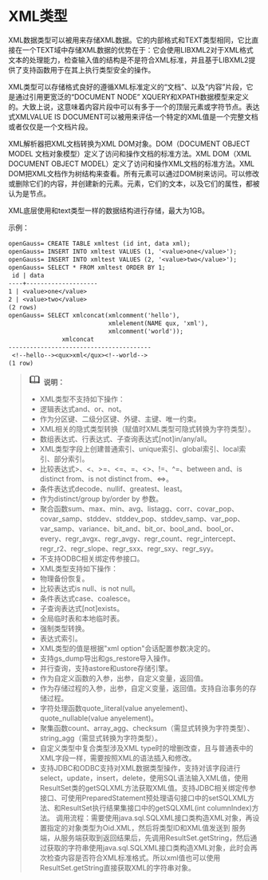 # XML类型

XML数据类型可以被用来存储XML数据。它的内部格式和TEXT类型相同，它比直接在一个TEXT域中存储XML数据的优势在于：它会使用LIBXML2对于XML格式文本的处理能力，检查输入值的结构是不是符合XML标准，并且基于LIBXML2提供了支持函数用于在其上执行类型安全的操作。

XML类型可以存储格式良好的遵循XML标准定义的“文档”、以及“内容”片段，它是通过引用更宽泛的“DOCUMENT NODE” XQUERY和XPATH数据模型来定义的。大致上说，这意味着内容片段中可以有多于一个的顶层元素或字符节点。表达式XMLVALUE IS DOCUMENT可以被用来评估一个特定的XML值是一个完整文档或者仅仅是一个文档片段。

XML解析器把XML文档转换为XML DOM对象。DOM（DOCUMENT OBJECT MODEL 文档对象模型）定义了访问和操作文档的标准方法。XML DOM（XML DOCUMENT OBJECT MODEL）定义了访问和操作XML文档的标准方法。XML DOM把XML文档作为树结构来查看。所有元素可以通过DOM树来访问。可以修改或删除它们的内容，并创建新的元素。元素，它们的文本，以及它们的属性，都被认为是节点。

XML底层使用和text类型一样的数据结构进行存储，最大为1GB。

示例：

```
openGauss= CREATE TABLE xmltest (id int, data xml); 
openGauss= INSERT INTO xmltest VALUES (1, '<value>one</value>');
openGauss= INSERT INTO xmltest VALUES (2, '<value>two</value>');
openGauss= SELECT * FROM xmltest ORDER BY 1;
 id | data 
----+--------------------
1 | <value>one</value> 
2 | <value>two</value>  
(2 rows)
openGauss= SELECT xmlconcat(xmlcomment('hello'),
                            xmlelement(NAME qux, 'xml'),
                            xmlcomment('world'));
               xmlconcat                
----------------------------------------
 <!--hello--><qux>xml</qux><!--world-->
(1 row)
```

>![](public_sys-resources/icon-note.png) **说明：** 
>-   XML类型不支持如下操作：
>    -   逻辑表达式and、or、not。
>    -   作为分区键、二级分区键、外键、主键、唯一约束。
>    -   XML相关的隐式类型转换（赋值时XML类型可隐式转换为字符类型）。
>    -   数组表达式、行表达式、子查询表达式[not]in/any/all。
>    -   XML类型字段上创建普通索引、unique索引、global索引、local索引、部分索引。
>    -   比较表达式>、<、>=、<=、=、<>、!=、^=、between and、is distinct from、is not distinct from、<=>。
>    -   条件表达式decode、nullif、greatest、least。
>    -   作为distinct/group by/order by 参数。
>    -   聚合函数sum、max、min、avg、listagg、corr、covar_pop、covar_samp、stddev、stddev_pop、stddev_samp、var_pop、var_samp、variance、bit_and、bit_or、bool_and、bool_or、every、regr_avgx、regr_avgy、regr_count、regr_intercept、regr_r2、regr_slope、regr_sxx、regr_sxy、regr_syy。
>    -   不支持ODBC相关绑定传参接口。
>-   XML类型支持如下操作：
>    -   物理备份恢复。
>    -   比较表达式is null、is not null。
>    -   条件表达式case、coalesce。
>    -   子查询表达式[not]exists。
>    -   全局临时表和本地临时表。
>    -   强制类型转换。
>    -   表达式索引。
>    -   XML类型的值是根据"xml option"会话配置参数决定的。
>    -   支持gs_dump导出和gs_restore导入操作。
>    -   并行查询，支持astore和ustore存储引擎。
>    -   作为自定义函数的入参，出参，自定义变量，返回值。
>    -   作为存储过程的入参，出参，自定义变量，返回值。支持自治事务的存储过程。
>    -   字符处理函数quote_literal(value anyelement)、quote_nullable(value anyelement)。
>    -   聚集函数count、array_agg、checksum（需显式转换为字符类型）、string_agg（需显式转换为字符类型）。
>    -   自定义类型中复合类型涉及XML type时的增删改查，且与普通表中的XML字段一样，需要按照XML的语法插入和修改。
>    -   支持JDBC和ODBC支持对XML数据类型操作，支持对该字段进行select，update，insert，delete，使用SQL语法输入XML值，使用ResultSet类的getSQLXML方法获取XML值。支持JDBC相关绑定传参接口、可使用PreparedStatement预处理语句接口中的setSQLXML方法、和ResultSet执行结果集接口中的getSQLXML(int columnIndex)方法。
>        调用流程：需要使用java.sql.SQLXML接口类构造XML对象，再设置指定的对象类型为Oid.XML，然后将类型ID和XML值发送到 服务端，从服务端获取到返回结果后，先调用ResultSet.getString，然后通过获取的字符串使用java.sql.SQLXML接口类构造XML对象，此时会再次检查内容是否符合XML标准格式。所以xml值也可以使用ResultSet.getString直接获取XML的字符串对象。

